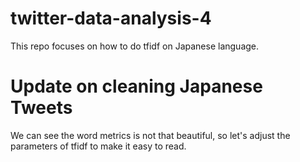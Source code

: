 # twitter-data-analysis-4

This repo focuses on how to do tfidf on Japanese language. 

# Update on cleaning Japanese Tweets

We can see the word metrics is not that beautiful, so let's adjust the parameters of tfidf to make it easy to read. 
